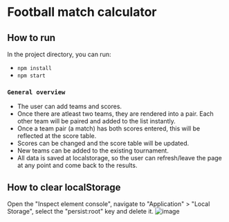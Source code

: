 # Football match calculator


## How to run

In the project directory, you can run:
* `npm install`
* `npm start`




### `General overview`

* The user can add teams and scores. 
* Once there are atleast two teams, they are rendered into a pair. Each other team will be paired and added to the list instantly. 
* Once a team pair (a match) has both scores entered, this will be reflected at the score table. 
* Scores can be changed and the score table will be updated.
* New teams can be added to the existing tournament.
* All data is saved at localstorage, so the user can refresh/leave the page at any point and come back to the results.

## How to clear localStorage

Open the "Inspect element console", navigate to "Application" > "Local Storage", select the "persist:root" key and delete it.
![image](https://user-images.githubusercontent.com/67793926/205253287-c5e15e2a-4b0a-4548-b72b-1b8a7394067c.png)
